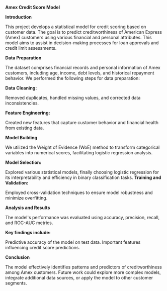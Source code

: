 
**Amex Credit Score Model**

**Introduction**

This project develops a statistical model for credit scoring based on customer data. The goal is to predict creditworthiness of American Express (Amex) customers using various financial and personal attributes. This model aims to assist in decision-making processes for loan approvals and credit limit assessments.

**Data Preparation**

The dataset comprises financial records and personal information of Amex customers, including age, income, debt levels, and historical repayment behavior. We performed the following steps for data preparation:

**Data Cleaning:** 

Removed duplicates, handled missing values, and corrected data inconsistencies.

**Feature Engineering:**

Created new features that capture customer behavior and financial health from existing data.

**Model Building**

We utilized the Weight of Evidence (WoE) method to transform categorical variables into numerical scores, facilitating logistic regression analysis.

**Model Selection:** 

Explored various statistical models, finally choosing logistic regression for its interpretability and efficiency in binary classification tasks.
**Training and Validation:** 

Employed cross-validation techniques to ensure model robustness and minimize overfitting.

**Analysis and Results**

The model's performance was evaluated using accuracy, precision, recall, and ROC-AUC metrics. 

**Key findings include:**

Predictive accuracy of the model on test data.
Important features influencing credit score predictions.

**Conclusion**

The model effectively identifies patterns and predictors of creditworthiness among Amex customers. Future work could explore more complex models, integrate additional data sources, or apply the model to other customer segments.
